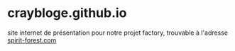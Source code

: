 # craybloge.github.io

site internet de présentation pour notre projet factory, trouvable à l'adresse [spirit-forest.com](https://www.spirit-forest.com "notre site web")
